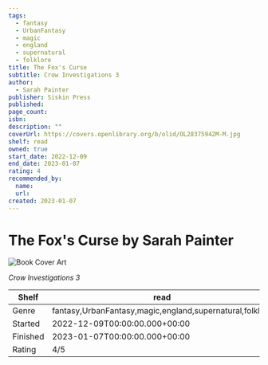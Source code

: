 ```yaml
---
tags:
  - fantasy
  - UrbanFantasy
  - magic
  - england
  - supernatural
  - folklore
title: The Fox's Curse
subtitle: Crow Investigations 3
author:
  - Sarah Painter
publisher: Siskin Press
published:
page_count:
isbn:
description: ""
coverUrl: https://covers.openlibrary.org/b/olid/OL28375942M-M.jpg
shelf: read
owned: true
start_date: 2022-12-09
end_date: 2023-01-07
rating: 4
recommended_by:
  name:
  url:
created: 2023-01-07
---
```


# The Fox's Curse by Sarah Painter

![Book Cover Art](https://covers.openlibrary.org/b/olid/OL28375942M-M.jpg)

_Crow Investigations 3_

| Shelf | read |
| --- | --- |
| Genre | fantasy,UrbanFantasy,magic,england,supernatural,folklore |
| Started | 2022-12-09T00:00:00.000+00:00 |
| Finished | 2023-01-07T00:00:00.000+00:00 |
| Rating | 4/5 |

